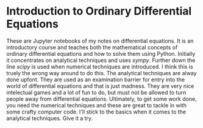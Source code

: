 # Introduction to Ordinary Differential Equations
These are Jupyter notebooks of my notes on differential equations.  It is an introductory course and teaches both the mathematical concepts of ordinary differential equations and how to solve them using Python.
Initially it concentrates on analytical techniques and uses *sympy*.  Further down the line *scipy* is used when numerical techniques are introduced.
I think this is truely the wrong way around to do this.  The analytical techniques are alway done upfont.  They are used as an examination barrier for entry into the world of differential equations and that is just madness.  They are very nice intelectual games and a lot of fun to do, but must not be allowed to turn people away from differential equations.  Ultimately, to get some work done, you need the numerical techniques and these are great to tackle in with some crafty computer code.
I'll stick to the basics when it comes to the analytical techniques.  Give it a try.
